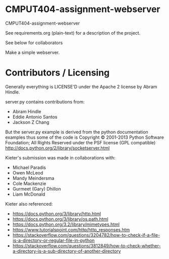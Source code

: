 CMPUT404-assignment-webserver
=============================

CMPUT404-assignment-webserver

See requirements.org (plain-text) for a description of the project.

See below for collaborators

Make a simple webserver.

Contributors / Licensing
========================

Generally everything is LICENSE'D under the Apache 2 license by Abram Hindle.

server.py contains contributions from:

* Abram Hindle
* Eddie Antonio Santos
* Jackson Z Chang

But the server.py example is derived from the python documentation
examples thus some of the code is Copyright © 2001-2013 Python
Software Foundation; All Rights Reserved under the PSF license (GPL
compatible) http://docs.python.org/2/library/socketserver.html

Kieter's submission was made in collaborations with:
* Michael Paradis
* Owen McLeod
* Mandy Meindersma
* Cole Mackenzie
* Gurmeet (Gary) Dhillon
* Liam McDonald

Kieter also referenced:
* https://docs.python.org/3/library/http.html
* https://docs.python.org/3/library/os.path.html
* https://docs.python.org/3.2/library/mimetypes.html
* https://www.tutorialspoint.com/http/http_responses.htm
* https://stackoverflow.com/questions/3204782/how-to-check-if-a-file-is-a-directory-or-regular-file-in-python
* https://stackoverflow.com/questions/3812849/how-to-check-whether-a-directory-is-a-sub-directory-of-another-directory


